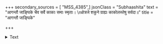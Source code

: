 +++
secondary_sources = [ "MSS_4385",]
jsonClass = "Subhaashita"
text = "आगन्तौ जाङ्घिके चैव सर्वे काकाः समाः स्मृताः।  \nक्षेत्रजे शकुने ग्राह्यः काकोलस्तेषु सर्वदा॥"
title = "आगन्तौ जाङ्घिके"

+++

<details><summary>Text</summary>

आगन्तौ जाङ्घिके चैव सर्वे काकाः समाः स्मृताः।  
क्षेत्रजे शकुने ग्राह्यः काकोलस्तेषु सर्वदा॥
</details>
